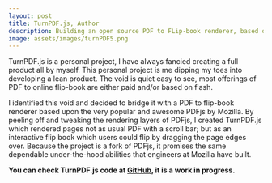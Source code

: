 ```yaml
---
layout: post
title: TurnPDF.js, Author
description: Building an open source PDF to FLip-book renderer, based on Mozilla's PDFjs.
image: assets/images/turnPDF5.png
---
```

TurnPDF.js is a personal project, I have always fancied creating a full product all by myself. This personal project is me dipping my toes into developing a lean product. The void is quiet easy to see, most offerings of PDF to online flip-book are either paid and/or based on flash.

I identified this void and decided to bridge it with a PDF to flip-book renderer based upon the very popular and awesome PDFjs by Mozilla. By peeling off and tweaking the rendering layers of PDFjs, I created TurnPDF.js which rendered pages not as usual PDF with a scroll bar; but as an interactive flip book which users could flip by dragging the page edges over. Because the project is a fork of PDFjs, it promises the same dependable under-the-hood abilities that engineers at Mozilla have built.

<b>You can check TurnPDF.js code at <a href="https://github.com/she1991/turnpdf.js">GitHub</a>, it is a work in progress.</b>
